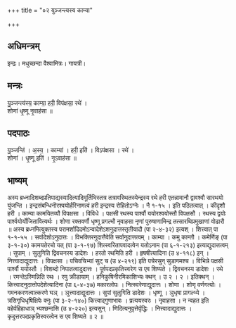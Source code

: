 +++
title = "०२ युञ्जन्त्यस्य काम्या"

+++
## अधिमन्त्रम्
इन्द्रः। मधुच्छन्दा वैश्वामित्रः। गायत्री।

## मन्त्रः
यु॒ञ्जन्त्य॑स्य॒ काम्या॒ हरी॒ विप॑क्षसा॒ रथे॑ ।  
शोणा॑ धृ॒ष्णू नृ॒वाह॑सा ॥

## पदपाठः
यु॒ञ्जन्ति॑ । अ॒स्य॒ । काम्या॑ । हरी॒ इति॑ । विऽप॑क्षसा । रथे॑ ।  
शोणा॑ । धृ॒ष्णू इति॑ । नृ॒ऽवाह॑सा ॥

## भाष्यम्
अस्य ब्रध्नादिशब्दप्रतिपाद्यस्यादित्यादिमूर्तिभिस्तत्र तत्रावस्थितस्येन्द्रस्य रथे हरी एतन्नामानौ द्वावश्वौ सारथयो युंजन्ति । इन्द्रसंबन्धिनॊरश्वयोर्हरिनामत्वं हरी इन्द्रस्य रोहितोऽग्नेः । नै १-१५ । इति पठितत्वात् । कीदृशौ हरी । काम्या कामयितव्यौ विपक्षसा । विविधे । पक्षसी रथस्य पार्श्वौ ययोरश्वयोस्तौ विपक्षसौ । रथस्य द्वयोः पार्श्वयोर्योजितावित्यर्थः । शोणा रक्तवर्णौ धृष्णू प्रगल्भौ नृवाहसा नृणां पुरुषाणामिन्द्र तत्सारथिप्रमुखाणां वोढारौ ॥ अस्य ब्रध्नमित्युक्तस्य परामर्शादिदमोऽन्वादेशेऽशनुदात्तस्तृतीयादौ (पा २-४-३२) इत्यश् । शित्त्वात् पा १-१-५५ । सर्वादेशोऽनुदात्तः । विभक्तिरनुदात्तैवेति सर्वानुदात्तत्वम् । काम्या । कमु कान्तौ । कमेर्णिङ् (पा ३-१-३०) कामयतेरचो यत् (पा ३-१-९७) शित्स्वरितापवादत्वेन यतोऽनाम (पा ६-१-२१३) इत्याद्युदात्तत्वम् । सुपाम् । सुलुगिति द्विवचनस्य डादेशः । हरतो रथमिति हरी । हृषषीत्यादिना (उ ४-११८) इन् । नित्त्वादाद्युदात्तः । विपक्षसा । पचिवचिभ्यां सुट् च (उ ४-२१९) इति पचेरसुन् सुडागमश्च । विभिन्ने पक्षसी पार्श्वौ ययोस्तौ । विशब्दो निपातत्वादुदात्तः । पूर्वपदप्रकृतिस्वरेण स एव शिष्यते । द्विवचनस्य डादेशः । रथे । रमन्तेऽस्मिन्निति रथः । रमु क्रीडायाम् । हनिकुषिनीरमिकाशिभ्यः क्थन् । उ २ । २ । इतिक्थन् । कित्त्वादनुदात्तोपदेशेत्यादिना (पा ६-४-३७) मकारलोपः । नित्स्वरेणाद्युदात्तः । शोणा । शोणृ वर्णगत्योः । गमनकरणत्वात्करणे घञ् । ञुत्त्वादाद्युदात्तः । सुपां सुलुगिति डादेशः । धृष्णू । ञुधृषा प्रागल्भ्ये । त्रसिगृधिधृषिक्षिपेः क्नुः (पा ३-२-१४०) कित्त्वाद्गुणाभावः । प्रत्ययस्वरः । नृवाहसा । न न्वहत इति वहेर्वहिहाधाञ् भ्यश्छन्दसि (उ ४-२२०) इत्यसुन् । णिदित्यनुवृत्तेर्वृद्धिः । नित्त्वादाद्युदात्तः । कृदुत्तरपदप्रकृतिस्वरत्वेन स एव शिष्यते ॥ २ ॥